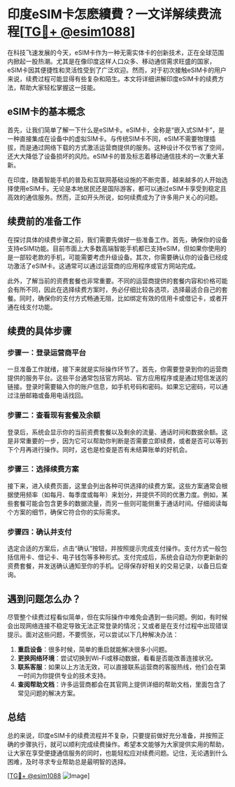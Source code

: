 # 印度eSIM卡怎麽續費？一文详解续费流程[[TG💪+ @esim1088](https://t.me/s/esim1088)]

在科技飞速发展的今天，eSIM卡作为一种无需实体卡的创新技术，正在全球范围内掀起一股热潮。尤其是在像印度这样人口众多、移动通信需求旺盛的国家，eSIM卡因其便捷性和灵活性受到了广泛欢迎。然而，对于初次接触eSIM卡的用户来说，续费过程可能显得有些复杂和陌生。本文将详细讲解印度eSIM卡的续费方法，帮助大家轻松掌握这一技能。

## eSIM卡的基本概念

首先，让我们简单了解一下什么是eSIM卡。eSIM卡，全称是“嵌入式SIM卡”，是一种直接集成在设备中的虚拟SIM卡。与传统SIM卡不同，eSIM不需要物理插拔，而是通过网络下载的方式激活运营商提供的服务。这种设计不仅节省了空间，还大大降低了设备损坏的风险。eSIM卡的普及标志着移动通信技术的一次重大革新。

在印度，随着智能手机的普及和互联网基础设施的不断完善，越来越多的人开始选择使用eSIM卡。无论是本地居民还是国际游客，都可以通过eSIM卡享受到稳定且高效的通信服务。然而，正如开头所说，如何续费成为了许多用户关心的问题。

## 续费前的准备工作

在探讨具体的续费步骤之前，我们需要先做好一些准备工作。首先，确保你的设备支持eSIM功能。目前市面上大多数高端智能手机都已支持eSIM，但如果你使用的是一部较老款的手机，可能需要考虑升级设备。其次，你需要确认你的设备已经成功激活了eSIM卡。这通常可以通过运营商的应用程序或官方网站完成。

此外，了解当前的资费套餐也非常重要。不同的运营商提供的套餐内容和价格可能会有所不同，因此在选择续费方案时，务必仔细比较各选项，选择最适合自己的套餐。同时，确保你的支付方式畅通无阻，比如绑定有效的信用卡或借记卡，或者开通在线支付功能。

## 续费的具体步骤

### 步骤一：登录运营商平台

一旦准备工作就绪，接下来就是实际操作环节了。首先，你需要登录到你的运营商提供的服务平台。这些平台通常包括官方网站、官方应用程序或是通过短信发送的链接。登录时需要输入你的账户信息，如手机号码和密码。如果忘记密码，可以通过注册邮箱或备用电话找回。

### 步骤二：查看现有套餐及余额

登录后，系统会显示你的当前资费套餐以及剩余的流量、通话时间和数据余额。这是非常重要的一步，因为它可以帮助你判断是否需要立即续费，或者是否可以等到下个月再进行操作。同时，这也是检查是否有未结算账单的好机会。

### 步骤三：选择续费方案

接下来，进入续费页面，这里会列出各种可供选择的续费方案。这些方案通常会根据使用频率（如每月、每季度或每年）来划分，并提供不同的优惠力度。例如，某些套餐可能会包含更多的数据流量，而另一些则可能侧重于通话时间。仔细阅读每个方案的细节，确保它符合你的实际需求。

### 步骤四：确认并支付

选定合适的方案后，点击“确认”按钮，并按照提示完成支付操作。支付方式一般包括信用卡、借记卡、电子钱包等多种形式。支付完成后，系统会自动为你更新新的资费套餐，并发送确认通知至你的手机。记得保存好相关的交易记录，以备日后查询。

## 遇到问题怎么办？

尽管整个续费过程看似简单，但在实际操作中难免会遇到一些问题。例如，有时候会出现网络连接不稳定导致无法正常登录的情况；又或者是在支付过程中出现错误提示。面对这些问题，不要慌张，可以尝试以下几种解决办法：

1. **重启设备**：很多时候，简单的重启就能解决很多小问题。
2. **更换网络环境**：尝试切换到Wi-Fi或移动数据，看看是否能改善连接状况。
3. **联系客服**：如果以上方法无效，可以直接联系运营商的客服热线，他们会在第一时间为你提供专业的技术支持。
4. **查阅帮助文档**：许多运营商都会在其官网上提供详细的帮助文档，里面包含了常见问题的解决方案。

## 总结

总的来说，印度eSIM卡的续费流程并不复杂，只要提前做好充分准备，并按照正确的步骤执行，就可以顺利完成续费操作。希望本文能够为大家提供实用的帮助，让大家在享受便捷通信服务的同时，也能轻松应对续费问题。记住，无论遇到什么困难，及时寻求专业帮助总是最明智的选择。

[[TG💪+ @esim1088](https://t.me/s/esim1088) ![Image](https://i.postimg.cc/4NQfJmqS/Snipaste-2025-05-13-00-14-12.png)]